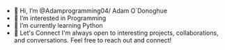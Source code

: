 - 👋 Hi, I’m @Adamprogramming04/ Adam O´Donoghue
- 👀 I’m interested in Programming
- 🌱 I’m currently learning Python
- 🤝 Let's Connect I'm always open to interesting projects, collaborations, and conversations. Feel free to reach out and connect!
